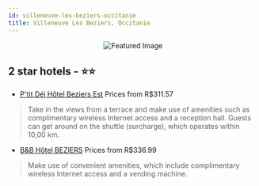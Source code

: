 ```yaml
---
id: villeneuve-les-beziers-occitanie
title: Villeneuve Les Beziers, Occitanie
---
```


<center><img src="https://i.travelapi.com/hotels/2000000/1640000/1630400/1630323/add1dee1_z.jpg" alt="Featured Image" /></center>


##  2 star hotels - ⭐️⭐️

-    [P'tit Déj Hôtel Beziers Est](https://us.hurb.com/hotels/villeneuve-les-beziers/p-tit-dej-hotel-beziers-est-JNP-JP807115?cmp=18055) Prices from R$311.57
   > Take in the views from a terrace and make use of amenities such as complimentary wireless Internet access and a reception hall. Guests can get around on the shuttle (surcharge), which operates within 10,00 km.
-    [B&B Hôtel BEZIERS](https://us.hurb.com/hotels/villeneuve-les-beziers/b-b-hotel-beziers-JNP-JP112193?cmp=18055) Prices from R$336.99
   > Make use of convenient amenities, which include complimentary wireless Internet access and a vending machine.
